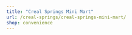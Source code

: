 ```yaml
---
title: "Creal Springs Mini Mart"
url: /creal-springs/creal-springs-mini-mart/
shop: convenience
---
```


